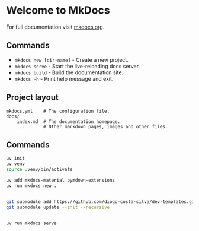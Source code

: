 # Welcome to MkDocs

For full documentation visit [mkdocs.org](https://www.mkdocs.org).

## Commands

* `mkdocs new [dir-name]` - Create a new project.
* `mkdocs serve` - Start the live-reloading docs server.
* `mkdocs build` - Build the documentation site.
* `mkdocs -h` - Print help message and exit.

## Project layout

    mkdocs.yml    # The configuration file.
    docs/
        index.md  # The documentation homepage.
        ...       # Other markdown pages, images and other files.



## Commands

```bash
uv init
uv venv
source .venv/bin/activate
````

```bash
uv add mkdocs-material pymdown-extensions
uv run mkdocs new .
```

```bash

git submodule add https://github.com/diogo-costa-silva/dev-templates.git docs/dev-templates
git submodule update --init --recursive

```

```bash

uv run mkdocs serve


```
